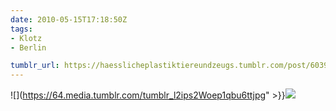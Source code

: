 ```yaml
---
date: 2010-05-15T17:18:50Z
tags:
- Klotz
- Berlin

tumblr_url: https://haesslicheplastiktiereundzeugs.tumblr.com/post/603916217
---
```

![](https://64.media.tumblr.com/tumblr_l2ips2Woep1qbu6ttjpg" >}}![](https://64.media.tumblr.com/tumblr_l2ipsszYZA1qbu6tt.jpg)

